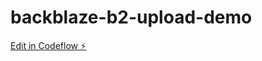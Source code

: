 # backblaze-b2-upload-demo

[Edit in Codeflow ⚡️](https://stackblitz.com/~/github.com/asadbek064/backblaze-b2-upload-demo)